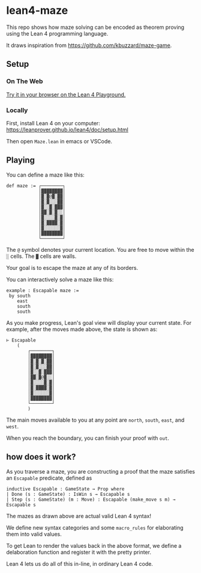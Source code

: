 # lean4-maze

This repo shows how maze solving
can be encoded as theorem proving
using the Lean 4 programming language.

It draws inspiration from https://github.com/kbuzzard/maze-game.


## Setup

### On The Web

[Try it in your browser on the Lean 4 Playground.](https://live.lean-lang.org/#url=https%3A%2F%2Fraw.githubusercontent.com%2Fdwrensha%2Flean4-maze%2Fmain%2FMaze.lean)

### Locally

First, install Lean 4 on your computer: https://leanprover.github.io/lean4/doc/setup.html

Then open `Maze.lean` in emacs or VSCode.

## Playing

You can define a maze like this:

```lean
def maze := ┌────────┐
            │▓▓▓▓▓▓▓▓│
            │▓░▓@▓░▓▓│
            │▓░▓░░░▓▓│
            │▓░░▓░▓▓▓│
            │▓▓░▓░▓░░│
            │▓░░░░▓░▓│
            │▓░▓▓▓▓░▓│
            │▓░░░░░░▓│
            │▓▓▓▓▓▓▓▓│
            └────────┘
```

The `@` symbol denotes your current location.
You are free to move within the `░` cells.
The `▓` cells are walls.

Your goal is to escape the maze at any of its borders.

You can interactively solve a maze like this:


```lean
example : Escapable maze :=
 by south
    east
    south
    south
```

As you make progress, Lean's goal view will display your current state.
For example, after the moves made above, the state is shown as:

```lean
⊢ Escapable
    (
        ┌────────┐
        │▓▓▓▓▓▓▓▓│
        │▓░▓░▓░▓▓│
        │▓░▓░░░▓▓│
        │▓░░▓░▓▓▓│
        │▓▓░▓@▓░░│
        │▓░░░░▓░▓│
        │▓░▓▓▓▓░▓│
        │▓░░░░░░▓│
        │▓▓▓▓▓▓▓▓│
        └────────┘
        )
```

The main moves available to you at any point are `north`, `south`, `east`, and `west`.

When you reach the boundary, you can finish your proof with `out`.

## how does it work?

As you traverse a maze, you are constructing a proof
that the maze satisfies an `Escapable` predicate, defined as

```lean
inductive Escapable : GameState → Prop where
| Done (s : GameState) : IsWin s → Escapable s
| Step (s : GameState) (m : Move) : Escapable (make_move s m) → Escapable s
```

The mazes as drawn above are actual valid Lean 4 syntax!

We define new syntax categories and some `macro_rules` for elaborating
them into valid values.

To get Lean to render the values back in the above format,
we define a delaboration function and register it with the pretty printer.

Lean 4 lets us do all of this in-line, in ordinary Lean 4 code.

